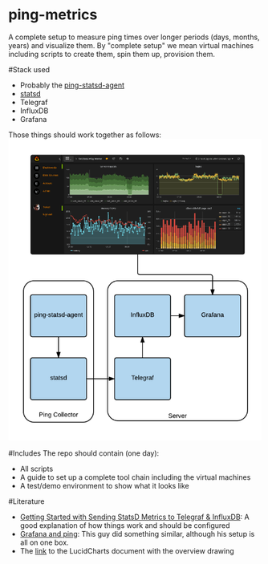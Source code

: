 # ping-metrics

A complete setup to measure ping times over longer periods (days, months, years) and visualize them. By "complete setup" we mean virtual machines including scripts to create them, spin them up, provision them. 

#Stack used
- Probably the [ping-statsd-agent](https://github.com/garo/ping-statsd-agent)
- [statsd](https://github.com/etsy/statsd)
- Telegraf
- InfluxDB
- Grafana

Those things should work together as follows:
![ping-metrics-overview](ping-metrics-overview.png)

#Includes
The repo should contain (one day):
- All scripts
- A guide to set up a complete tool chain including the virtual machines
- A test/demo environment to show what it looks like

#Literature 
- [Getting Started with Sending StatsD Metrics to Telegraf & InfluxDB](https://influxdata.com/blog/getting-started-with-sending-statsd-metrics-to-telegraf-influxdb/): A good explanation of how things work and should be configured
- [Grafana and ping](https://hveem.no/visualizing-latency-variance-with-grafana): This guy did something similar, although his setup is all on one box. 
- The [link](https://www.lucidchart.com/documents/edit/a8be9ce0-9252-4434-973a-cbef01bf6335#) to the LucidCharts document with the overview drawing

